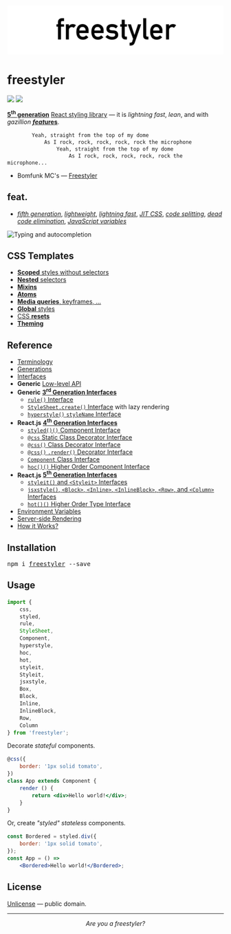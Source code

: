 ![libreact logo](./docs/assets/freestyler.png)

# freestyler

[![][npm-badge]][npm-url] [![][travis-badge]][travis-url]

[**5<sup>th</sup> generation**](./docs/en/generations.md) [React styling library][npm-url] &mdash;
it is *lightning fast*, *lean*, and with *gazillion* [__*feat*ures__](#feat).

```
        Yeah, straight from the top of my dome
            As I rock, rock, rock, rock, rock the microphone
                Yeah, straight from the top of my dome
                    As I rock, rock, rock, rock, rock the microphone...
```

- Bomfunk MC's &mdash; [Freestyler](https://www.youtube.com/watch?v=ymNFyxvIdaM)


## feat.

- *[fifth generation](./docs/en/feat/fifth-generation.md)*, *[lightweight](./docs/en/feat/lightweight.md)*, *[lightning fast](./docs/en/feat/fast.md)*, *[JIT CSS](./docs/en/feat/jit-css.md)*, *[code splitting](./docs/en/feat/code-splitting.md)*, *[dead code elimination](./docs/en/feat/dead-code-elimination.md)*, *[JavaScript variables](./docs/en/feat/variables.md)*

![Typing and autocompletion](./docs/assets/typing.gif)

## CSS Templates

- [__Scoped__ styles without selectors](./docs/en/feat/scoped.md)
- [__Nested__ selectors](./docs/en/feat/nesting.md)
- __[Mixins](./docs/en/feat/mixins.md)__
- __[Atoms](./docs/en/feat/atoms.md)__
- [__Media queries__, keyframes, ...](./docs/en/feat/media.md)
- [__Global__ styles](./docs/en/feat/global.md)
- [CSS __resets__](./docs/en/feat/resets.md)
- __[Theming](./docs/en/feat/theming.md)__


## Reference

- [Terminology](./docs/en/terminology.md)
- [Generations](./docs/en/generations.md)
- [Interfaces](./docs/en/interfaces.md)
- __Generic__ [Low-level API](./docs/en/low-level-api.md)
- __Generic__ [__3<sup>rd</sup> Generation Interfaces__](./docs/en/3rd-gen.md)
    - [`rule()` Interface](./docs/en/rule.md)
    - [`StyleSheet.create()` Interface](./docs/en/StyleSheet.md) with lazy rendering
    - [`hyperstyle()` `styleName` Interface](./docs/en/hyperstyle.md)
- __React.js__ [__4<sup>th</sup> Generation Interfaces__](./docs/en/4th-gen.md)
    - [`styled()()` Component Interface](./docs/en/styled.md)
    - [`@css` Static Class Decorator Interface](./docs/en/css-static-class-decorator.md)
    - [`@css()` Class Decorator Interface](./docs/en/css-class-decorator.md)
    - [`@css()` `.render()` Decorator Interface](./docs/en/css-render-decorator.md)
    - [`Component` Class Interface](./docs/en/component-class.md)
    - [`hoc()()` Higher Order Component Interface](./docs/en/hoc-generator.md)
- __React.js__ [__5<sup>th</sup> Generation Interfaces__](./docs/en/5th-gen.md)
    - [`styleit()` and `<Styleit>` Interfaces](./docs/en/styleit.md)
    - [`jsxstyle()`, `<Block>`, `<Inline>`, `<InlineBlock>`, `<Row>`, and `<Column>` Interfaces](./docs/en/jsxstyle.md)
    - [`hot()()` Higher Order Type Interface](./docs/en/hot.md)
- [Environment Variables](./docs/en/env-vars.md)
- [Server-side Rendering](./docs/en/ssr.md)
- [How it Works?](./docs/en/how-it-works.md)


## Installation

<pre>
npm i <a href="https://www.npmjs.com/package/freestyler">freestyler</a> --save
</pre>


## Usage

```js
import {
    css,
    styled,
    rule,
    StyleSheet,
    Component,
    hyperstyle,
    hoc,
    hot,
    styleit,
    Styleit,
    jsxstyle,
    Box,
    Block,
    Inline,
    InlineBlock,
    Row,
    Column
} from 'freestyler';
```

Decorate *stateful* components.

```jsx
@css({
    border: '1px solid tomato',
})
class App extends Component {
    render () {
        return <div>Hello world!</div>;
    }
}
```

Or, create *"styled" stateless* components.

```jsx
const Bordered = styled.div({
    border: '1px solid tomato',
});
const App = () =>
    <Bordered>Hello world!</Bordered>;
```


## License

[Unlicense](./docs/en/LICENSE.md) &mdash; public domain.


-------

<div style="text-align:center"><center><i>Are you a freestyler?</i></center></div>


[npm-url]: https://www.npmjs.com/package/freestyler
[npm-badge]: https://img.shields.io/npm/v/freestyler.svg
[travis-url]: https://travis-ci.org/streamich/freestyler
[travis-badge]: https://travis-ci.org/streamich/freestyler.svg?branch=master
